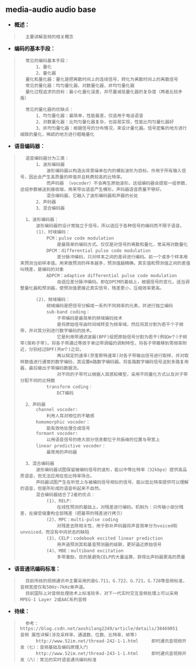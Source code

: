 ## media-audio audio base
- **概述：**
>       主要讲解音频的相关概念
>
>
>

- **编码的基本手段：**
>       常见的编码基本手段：
>           1、量化
>           2、量化器
>       量化和量化器：量化是把离散时间上的连续信号，转化为离散时间上的离散信号
>       常见的量化器：均匀量化器、对数量化器、非均匀量化器
>       量化过程追求的目标：最小化量化误差，并尽量减低量化器的复杂度（两者比较矛盾）
>
>       常见的量化器的优缺点：
>           1、均匀量化器：最简单，性能最差，仅适用于电话语音
>           2、对数量化器：比均匀量化器复杂，也容易实现，性能比均匀量化器好
>           3、非均匀量化器：根据信号的分布情况，来设计量化器。信号密集的地方进行细致的量化，稀疏的地方进行粗略量化
>

- **语音编码器：**
>       语音编码器分为三类：
>           1、波形编码器
>               波形编码器以构造出背景噪单在内的模拟波形为目标。作用于所有输入信号，因此会产生高质量的样值并且耗费较高的比特率。
>               而声码器 （vocoder）不会再生原始波形。这组编码器会提取一组参数，这组参数被送到接收端，用来导出语音产生模形。声码器语音质量不够好。
>               混合编码器，它融入了波形编码器和声器的长处
>           2、声码器
>           3、混合编码器
>
>       1、波形编码器：
>           波形编码器的设计常独立于信号。所以适应于各种信号的编码而不限于语音。
>           (1)、时域编码：
>               PCM：pulse code modulation
>                   是最简单的编码方式。仅仅是对信号的离散和量化，常采用对数量化
>               DPCM：differential pulse code modulation
>                   差分脉冲编码，只对样本之间的差异进行编码。前一个或多个样本用来预测当前样本值。用来做预测的样本越多，预测值越精确。真实值和预测值之间的差值叫残差，是编码的对象
>               ADPCM：adaptive differential pulse code modulation
>                   自适应差分脉冲编码。即在DPCM的基础上，根据信号的变化，适当调整量化器和预测器，使预测值更接近真实信号，残差更小，压缩效率更高。
>
>           (2)、频域编码：
>               频域编码是把信号分解成一系列不同频率的元素，并进行独立编码
>               sub-band coding：
>                   子带编码是最简单的频域编码技术
>                   是将原始信号由时间域转变为频率域，然后将其分割为若干个子频带，并对其分别进行数字编码的技术。
>                   它是利用带通滤波器(BPF)组把原始信号分割为若干(例如m个)子频带(简称子带)。将各子带通过等效于单边带调幅的调制特性，将各子带搬移到零频率附近，分别经过BPF(共m个)之后，
>                   再以规定的速率(奈奎斯特速率)对各子带输出信号进行取样，并对取样数值进行通常的数字编码，其设置m路数字编码器。将各路数字编码信号送到多路复用器，最后输出子带编码数据流。
>                   对不同的子带可以根据人耳感知模型，采用不同量化方式以及对子带分配不同的比特数
>               transform coding：
>                   DCT编码
>
>       2、声码器
>           channel vocoder:
>               利用人耳对相位的不敏感
>           homomorphic vocoder：
>               能有效地处理合成信号
>           formant vocoder:
>               以用语音信号的绝大部分信息都位于共振峰的位置与带宽上
>           linear predictive vocoder：
>               最常用的声码器
>
>       3、混合编码器
>           波形编码器试图保留被编码信号的波形，能以中等比特率（32kbps）提供高品质语音，但无法应用在低比特率场合。
>           声码器试图产生在听觉上与被编码信号相似的信号，能以低比特率提供可以理解的语音，但是所形成的语音听起来不自然。
>           混合编码器结合了2者的优点：
>               (1)、RELP:
>                   在线性预测的基础上，对残差进行编码。机制为：只传输小部分残差，在接受端重构全部残差（把基带的残差进行拷贝）
>               (2)、MPC：multi-pulse coding
>                   对残差去除相关性，用于弥补声码器将声音简单分为voiced和unvoiced，而没有中间状态的缺陷
>               (3)、CELP：codebook excited linear prediction
>                   用声道预测其和基音预测器的级联，更好逼近原始信号
>               (4)、MBE：multiband excitation
>                   多带激励，目的是避免CELP的大量运算，获得比声码器更高的质量
>

- **语音通讯编码标准：**
>       目前传统的视频通讯中主要采用的是G.711，G.722，G.721，G.728等音频标准，音频宽度仅有50Hz~7kHz单声道。
>       目前国际上对音频处理技术上标准较多，对下一代实时交互音频处理上可以采用MPEG-1 Layer 2或AAC系列音频
>
>
>
>
>
>
>
>
>
>
>
>
>
>

- **待续：**
>       参考：https://blog.csdn.net/aoshilang2249/article/details/38469051     音频 属性详解(涉及采样率、通道数、位数、比特率、帧等)
>           http://www.52im.net/thread-242-1-1.html     即时通讯音视频开发（七）：音频基础及编码原理入门
>           http://www.52im.net/thread-243-1-1.html     即时通讯音视频开发（八）：常见的实时语音通讯编码标准
>
>
>
>
>
>
>
>
>
>
>
>
>
>
>
>
>
>
>
>
